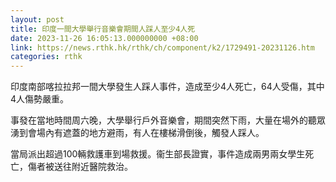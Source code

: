 ```yaml
---
layout: post
title: 印度一間大學舉行音樂會期間人踩人至少4人死
date: 2023-11-26 16:05:13.000000000 +08:00
link: https://news.rthk.hk/rthk/ch/component/k2/1729491-20231126.htm
categories: rthk
---
```


印度南部喀拉拉邦一間大學發生人踩人事件，造成至少4人死亡，64人受傷，其中4人傷勢嚴重。

事發在當地時間周六晚，大學舉行戶外音樂會，期間突然下雨，大量在場外的聽眾湧到會場內有遮蓋的地方避雨，有人在樓梯滑倒後，觸發人踩人。

當局派出超過100輛救護車到場救援。衞生部長證實，事件造成兩男兩女學生死亡，傷者被送往附近醫院救治。

